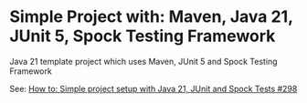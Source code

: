 # Simple Project with: Maven, Java 21, JUnit 5, Spock Testing Framework

Java 21 template project which uses Maven, JUnit 5 and Spock Testing Framework

See: [How to: Simple project setup with Java 21, JUnit and Spock Tests #298](https://github.com/groovy/GMavenPlus/issues/298)
